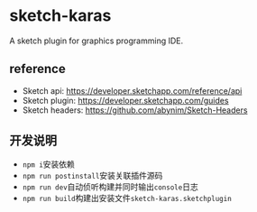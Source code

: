 # sketch-karas
A sketch plugin for graphics programming IDE.

## reference
* Sketch api: https://developer.sketchapp.com/reference/api
* Sketch plugin: https://developer.sketchapp.com/guides
* Sketch headers: https://github.com/abynim/Sketch-Headers

## 开发说明
* `npm i`安装依赖
* `npm run postinstall`安装关联插件源码
* `npm run dev`自动侦听构建并同时输出`console`日志
* `npm run build`构建出安装文件`sketch-karas.sketchplugin`
